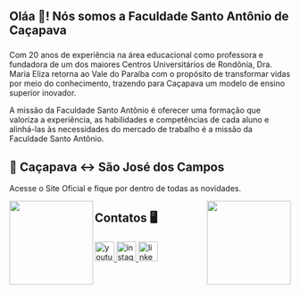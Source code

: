 <h2 align="left">Oláa 👋! Nós somos a Faculdade Santo Antônio de Caçapava </h2>

###
Com 20 anos de experiência na área educacional como professora e fundadora de um dos maiores Centros Universitários de Rondônia, Dra. Maria Eliza retorna ao Vale do Paraíba com o propósito de transformar vidas por meio do conhecimento, trazendo para Caçapava um modelo de ensino superior inovador.

A missão da Faculdade Santo Antônio é oferecer uma formação que valoriza a experiência, as habilidades e competências de cada aluno e alinhá-las às necessidades do mercado de trabalho é a missão da Faculdade Santo Antônio.


###

<h2 align="left">📍 Caçapava <-> São José dos Campos  </h2>

Acesse o Site Oficial e fique por dentro de todas as novidades.
<div align="left">
  <a href="https://fsantoantonio.edu.br/">
    <img align="left" height="150" src="https://fsantoantonio.edu.br/wp-content/uploads/elementor/thumbs/branco_Marca_FSA_Horizontal_PNG-q8n0dwc83qu20cd11t60l0up806x7ejkt85hrahesw.png"  />
  </a>
</div>


<img align="right" height="150" src="https://guiadoestudante.abril.com.br/wp-content/uploads/sites/4/2017/10/estudante_estudos.gif?w=245&h=132&crop=1"  />



<div align="left">
  
</div>

###

<h2 align="left">Contatos 🖥</h2>

###

<div align="left">
  <a href="https://www.youtube.com/@faculsantoantonio">
      <img src="https://img.shields.io/static/v1?message=Youtube&logo=youtube&label=&color=FF0000&logoColor=white&labelColor=&style=for-the-badge" height="35" alt="youtube logo"  />
  </a>
  
  <a href="https://www.instagram.com/faculsantoantonio/">
      <img src="https://img.shields.io/static/v1?message=Instagram&logo=instagram&label=&color=E4405F&logoColor=white&labelColor=&style=for-the-badge" height="35" alt="instagram logo"  />
  </a>
  
  <a href="https://br.linkedin.com/company/faculdade-santo-ant%C3%B4nio-fsa">
      <img src="https://img.shields.io/static/v1?message=LinkedIn&logo=linkedin&label=&color=0077B5&logoColor=white&labelColor=&style=for-the-badge" height="35" alt="linkedin logo"  />
  </a>
</div>

